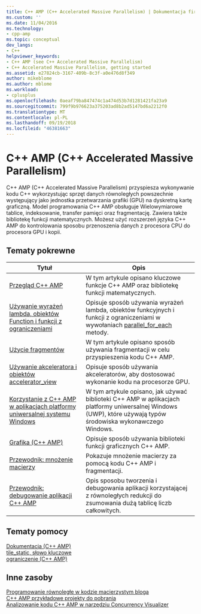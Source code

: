 ```yaml
---
title: C++ AMP (C++ Accelerated Massive Parallelism) | Dokumentacja firmy Microsoft
ms.custom: ''
ms.date: 11/04/2016
ms.technology:
- cpp-amp
ms.topic: conceptual
dev_langs:
- C++
helpviewer_keywords:
- C++ AMP (see C++ Accelerated Massive Parallelism)
- C++ Accelerated Massive Parallelism, getting started
ms.assetid: e27824cb-3167-409b-8c3f-a0e476d8f349
author: mikeblome
ms.author: mblome
ms.workload:
- cplusplus
ms.openlocfilehash: 0aeaf79ba847474c1a474d53b7d1281421fa23a9
ms.sourcegitcommit: 799f9b976623a375203ad8b2ad5147bd6a2212f0
ms.translationtype: MT
ms.contentlocale: pl-PL
ms.lasthandoff: 09/19/2018
ms.locfileid: "46381663"
---
```

# <a name="c-amp-c-accelerated-massive-parallelism"></a>C++ AMP (C++ Accelerated Massive Parallelism)

C++ AMP (C++ Accelerated Massive Parallelism) przyspiesza wykonywanie kodu C++ wykorzystując sprzęt danych równoległych powszechnie występujący jako jednostka przetwarzania grafiki (GPU) na dyskretną kartę graficzną. Model programowania C++ AMP obsługuje Wielowymiarowe tablice, indeksowanie, transfer pamięci oraz fragmentację. Zawiera także bibliotekę funkcji matematycznych. Możesz użyć rozszerzeń języka C++ AMP do kontrolowania sposobu przenoszenia danych z procesora CPU do procesora GPU i kopii.

## <a name="related-topics"></a>Tematy pokrewne

|Tytuł|Opis|
|-----------|-----------------|
|[Przegląd C++ AMP](../../parallel/amp/cpp-amp-overview.md)|W tym artykule opisano kluczowe funkcje C++ AMP oraz bibliotekę funkcji matematycznych.|
|[Używanie wyrażeń lambda, obiektów Function i funkcji z ograniczeniami](../../parallel/amp/using-lambdas-function-objects-and-restricted-functions.md)|Opisuje sposób używania wyrażeń lambda, obiektów funkcyjnych i funkcji z ograniczeniami w wywołaniach [parallel_for_each](reference/concurrency-namespace-functions-amp.md#parallel_for_each) metody.|
|[Użycie fragmentów](../../parallel/amp/using-tiles.md)|W tym artykule opisano sposób używania fragmentacji w celu przyspieszenia kodu C++ AMP.|
|[Używanie akceleratora i obiektów accelerator_view](../../parallel/amp/using-accelerator-and-accelerator-view-objects.md)|Opisuje sposób używania akceleratorów, aby dostosować wykonanie kodu na procesorze GPU.|
|[Korzystanie z C++ AMP w aplikacjach platformy uniwersalnej systemu Windows](../../parallel/amp/using-cpp-amp-in-windows-store-apps.md)|W tym artykule opisano, jak używać biblioteki C++ AMP w aplikacjach platformy uniwersalnej Windows (UWP), które używają typów środowiska wykonawczego Windows.|
|[Grafika (C++ AMP)](../../parallel/amp/graphics-cpp-amp.md)|Opisuje sposób używania biblioteki funkcji graficznych C++ AMP.|
|[Przewodnik: mnożenie macierzy](../../parallel/amp/walkthrough-matrix-multiplication.md)|Pokazuje mnożenie macierzy za pomocą kodu C++ AMP i fragmentacji.|
|[Przewodnik: debugowanie aplikacji C++ AMP](../../parallel/amp/walkthrough-debugging-a-cpp-amp-application.md)|Opis sposobu tworzenia i debugowania aplikacji korzystającej z równoległych redukcji do zsumowania dużą tablicę liczb całkowitych.|

## <a name="reference"></a>Tematy pomocy

[Dokumentacja (C++ AMP)](../../parallel/amp/reference/reference-cpp-amp.md)<br/>
[tile_static, słowo kluczowe](../../cpp/tile-static-keyword.md)<br/>
[ograniczenie (C++ AMP)](../../cpp/restrict-cpp-amp.md)

## <a name="other-resources"></a>Inne zasoby

[Programowanie równoległe w kodzie macierzystym bloga](http://go.microsoft.com/fwlink/p/?linkid=238472)<br/>
[C++ AMP przykładowe projekty do pobrania](http://go.microsoft.com/fwlink/p/?linkid=248508)<br/>
[Analizowanie kodu C++ AMP w narzędziu Concurrency Visualizer](https://blogs.msdn.microsoft.com/nativeconcurrency/2012/03/09/analyzing-c-amp-code-with-the-concurrency-visualizer/)